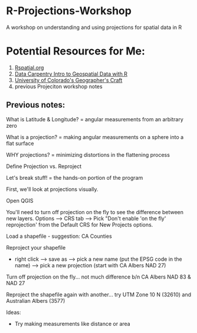 # R-Projections-Workshop
A workshop on understanding and using projections for spatial data in R


# Potential Resources for Me:

1. [Rspatial.org](http://rspatial.org/spatial/rst/6-crs.html)
1. [Data Carpentry Intro to Geospatial Data with R](http://www.datacarpentry.org/R-spatial-raster-vector-lesson/)
1. [University of Colorado's Geographer's Craft](https://www.colorado.edu/geography/gcraft/notes/cartocom/cartocom_f.html)
1. previous Projeciton workshop notes

## Previous notes:

What is Latitude & Longitude?
= angular measurements from an arbitrary zero

What is a projection?
= making angular measurements on a sphere into a flat surface

WHY projections?
= minimizing distortions in the flattening process

Define Projection vs. Reproject


Let's break stuff! = the hands-on portion of the program

First, we'll look at projections visually.

Open QGIS

You'll need to turn off projection on the fly to see the difference between new layers.
 Options --> CRS tab --> Pick "Don't enable 'on the fly' reprojection' from the Default CRS for New Projects options.

Load a shapefile - suggestion: CA Counties

Reproject your shapefile
- right click --> save as --> pick a new name (put the EPSG code in the name) --> pick a new projection (start with CA Albers NAD 27)

Turn off projection on the fly... not much difference b/n CA Albers NAD 83 & NAD 27

Reproject the shapefile again with another... try UTM Zone 10 N (32610) and Australian Albers (3577)


Ideas:
 * Try making measurements like distance or area

